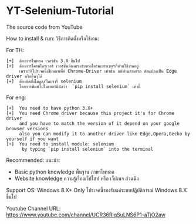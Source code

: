 # YT-Selenium-Tutorial
The source code from YouTube

How to install & run:              วิธีการติดตั้งหรือใช้งาน:

For TH:

    [+]  ต้องการไพทอล เวอร์ชั่น 3.X ขึ้นไป
    [+]  ต้องการโครมไดรเวอร์ เวอร์ชั่นต้องตรงกับทางโครมเบราเซอร์ที่ท่านใช้งานอยู่
         เพราะว่าโปรเจคนี้เขียนมาเพื่อ Chrome-Driver เท่านั้น แต่ท่านสามารถ ดัดแปลงเป็น Edge driver หรืออื่นๆได้
    [+]  ต้องติดตั้งโมดูล/ไลบรารี่ selenium
         โดยการพิมพ์ไปในเทอร์มินัลว่า  `pip install selenium` เท่านี้

For eng:

    [+]  You need to have python 3.X+
    [+]  You need Chrome driver because this project it's for Chrome driver
         and you have to match the version of it depend on your google browser versions
         also you can modify it to another driver like Edge,Opera,Gecko by yourself if you want
    [+]  You need to install module: selenium
          by typing `pip install selenium` into the terminal


Recommended:                       แนะนำ:

- Basic python knowledge           พื้นฐาน ภาษาไพทอล
- Website knowledge                ความรู้เรื่องเว็ปไซท์ หรือ เว็ปเพจ ส่วนนึง

Support OS: Windows 8.X+ Only      โปรเจคนี้รองรับแค่ระบบปฎิบัติการณ์ Windows 8.X ขึ้นไป





Youtube Channel URL: https://www.youtube.com/channel/UCR36RiqSuLNS6P1-aTjO2aw
